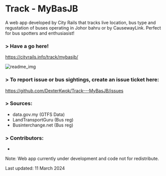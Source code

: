 # Track - MyBasJB
A web app developed by City Rails that tracks live location, bus type and regustation of buses operating in Johor bahru or by CausewayLink. Perfect for bus spotters and enthusiasist!

### > Have a go here!
https://cityrails.info/track/mybasjb/

![readme_img](https://github.com/DexterKwok/Track-MyBasJB/blob/main/readme_img.png)

### > To report issue or bus sightings, create an issue ticket here:

https://github.com/DexterKwok/Track---MyBasJB/issues

### > Sources:
- data.gov.my (GTFS Data)
- LandTransportGuru (Bus reg)
- Businterchange.net (Bus reg)

### > Contributors:
- 

Note: Web app currently under development and code not for redistribute.

Last updated: 11 March 2024

